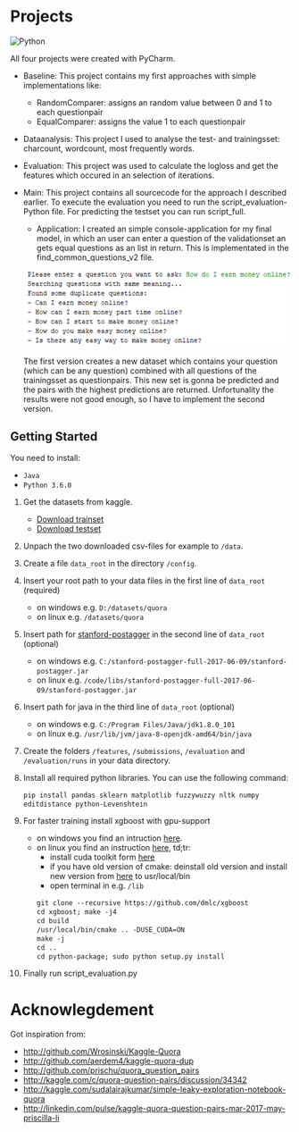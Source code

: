 # Projects
![Python](https://img.shields.io/badge/python-3.6.0-green.svg)

All four projects were created with PyCharm.
- Baseline: This project contains my first approaches with simple implementations like:
	- RandomComparer: assigns an random value between 0 and 1 to each questionpair
	- EqualComparer: assigns the value 1 to each questionpair 

- Dataanalysis: This project I used to analyse the test- and trainingsset: charcount, wordcount, most frequently words.

- Evaluation: This project was used to calculate the logloss and get the features which occured in an selection of iterations.

- Main: This project contains all sourcecode for the approach I described earlier. To execute the evaluation you need to run the script_evaluation-Python file. For predicting the testset you can run script_full.
	- Application:
	I created an simple console-application for my final model, in which an user can enter a question of the validationset an gets equal questions as an list in return. This is implementated in the find_common_questions_v2 file.

	<p align="center">
	  <img alt="find_common_questions Screenshot" src="../screenshots/find_common_questions.PNG">
	</p>

	The first version creates a new dataset which contains your question (which can be any question) combined with all questions of the trainingsset as questionpairs. This new set is gonna be predicted and the pairs with the highest predictions are returned. Unfortunality the results were not good enough, so I have to implement the second version.

## Getting Started
You need to install:
- `Java`
- `Python 3.6.0`

1. Get the datasets from kaggle.
	- [Download trainset](https://www.kaggle.com/c/quora-question-pairs/download/train.csv.zip)  
	- [Download testset](https://www.kaggle.com/c/quora-question-pairs/download/test.csv.zip) 

2. Unpach the two downloaded csv-files for example to `/data`.

3. Create a file `data_root` in the directory `/config`.

4. Insert your root path to your data files in the first line of `data_root` (required)
	- on windows e.g. `D:/datasets/quora`
	- on linux e.g. `/datasets/quora`

5. Insert path for [stanford-postagger](https://nlp.stanford.edu/software/tagger.shtml#Download) in the second line of `data_root` (optional)
	- on windows e.g. `C:/stanford-postagger-full-2017-06-09/stanford-postagger.jar`
	- on linux e.g. `/code/libs/stanford-postagger-full-2017-06-09/stanford-postagger.jar`

6. Insert path for java in the third line of `data_root` (optional)
	- on windows e.g. `C:/Program Files/Java/jdk1.8.0_101`
	- on linux e.g. `/usr/lib/jvm/java-8-openjdk-amd64/bin/java`

7. Create the folders `/features`, `/submissions`, `/evaluation` and `/evaluation/runs` in your data directory.

8. Install all required python libraries. You can use the following command:
	```shell
	pip install pandas sklearn matplotlib fuzzywuzzy nltk numpy editdistance python-Levenshtein
	```

9. For faster training install xgboost with gpu-support
	- on windows you find an intruction [here](http://www.picnet.com.au/blogs/guido/post/2016/09/22/xgboost-windows-x64-binaries-for-download/).
	- on linux you find an instruction [here](https://github.com/dmlc/xgboost/blob/master/doc/build.md), td;tr:
		- install cuda toolkit form [here](https://developer.nvidia.com/cuda-downloads?target_os=Linux)
		- if you have old version of cmake: deinstall old version and install new version from [here](https://cmake.org/download/) to usr/local/bin
		- open terminal in e.g. `/lib`
		```shell
		git clone --recursive https://github.com/dmlc/xgboost
		cd xgboost; make -j4
		cd build
		/usr/local/bin/cmake .. -DUSE_CUDA=ON
		make -j
		cd ..
		cd python-package; sudo python setup.py install
		```
	
10. Finally run script_evaluation.py

# Acknowlegdement
Got inspiration from:
- http://github.com/Wrosinski/Kaggle-Quora
- http://github.com/aerdem4/kaggle-quora-dup
- http://github.com/prischu/quora_question_pairs
- http://kaggle.com/c/quora-question-pairs/discussion/34342
- http://kaggle.com/sudalairajkumar/simple-leaky-exploration-notebook-quora
- http://linkedin.com/pulse/kaggle-quora-question-pairs-mar-2017-may-priscilla-li